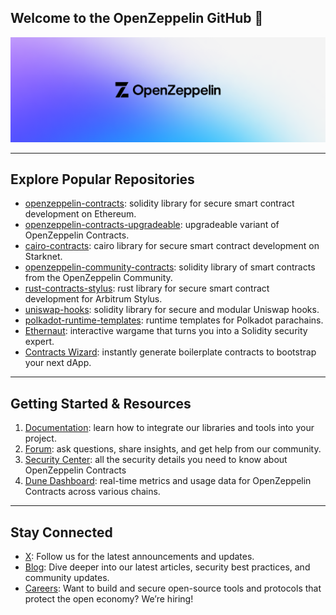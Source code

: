 
## Welcome to the OpenZeppelin GitHub 👋

<img width="1500" alt="OpenZeppelin-Banner-DarkLogo" src="https://github.com/OpenZeppelin/.github/blob/main/banner.png">

---

## Explore Popular Repositories

- [openzeppelin-contracts](https://github.com/OpenZeppelin/openzeppelin-contracts): solidity library for secure smart contract development on Ethereum.
- [openzeppelin-contracts-upgradeable](https://github.com/OpenZeppelin/openzeppelin-contracts-upgradeable): upgradeable variant of OpenZeppelin Contracts.
- [cairo-contracts](https://github.com/OpenZeppelin/cairo-contracts): cairo library for secure smart contract development on Starknet.
- [openzeppelin-community-contracts](https://github.com/OpenZeppelin/openzeppelin-community-contracts): solidity library of smart contracts from the OpenZeppelin Community.
- [rust-contracts-stylus](https://github.com/OpenZeppelin/rust-contracts-stylus): rust library for secure smart contract development for Arbitrum Stylus.
- [uniswap-hooks](https://github.com/OpenZeppelin/uniswap-hooks): solidity library for secure and modular Uniswap hooks.
- [polkadot-runtime-templates](https://github.com/OpenZeppelin/polkadot-runtime-templates): runtime templates for Polkadot parachains.
- [Ethernaut](https://github.com/OpenZeppelin/ethernaut): interactive wargame that turns you into a Solidity security expert.
- [Contracts Wizard](https://github.com/OpenZeppelin/contracts-wizard): instantly generate boilerplate contracts to bootstrap your next dApp.

---

## Getting Started & Resources
1. [Documentation](https://docs.openzeppelin.com/): learn how to integrate our libraries and tools into your project.
2. [Forum](https://forum.openzeppelin.com/): ask questions, share insights, and get help from our community.
3. [Security Center](https://contracts.openzeppelin.com/security): all the security details you need to know about OpenZeppelin Contracts
4. [Dune Dashboard](https://dune.com/openzeppelin/openzeppelin-contracts-metrics): real-time metrics and usage data for OpenZeppelin Contracts across various chains.

---

## Stay Connected
- [X](https://x.com/openzeppelin): Follow us for the latest announcements and updates.
- [Blog](https://blog.openzeppelin.com/): Dive deeper into our latest articles, security best practices, and community updates.
- [Careers](https://www.openzeppelin.com/careers): Want to build and secure open-source tools and protocols that protect the open economy? We’re hiring!
